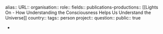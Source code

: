 alias::
URL::
organisation::
role::
fields::
publications-productions:: [[Lights On - How Understanding the Consciousness Helps Us Understand the Universe]] 
country::
tags:: person
project::
question::
public:: true

-